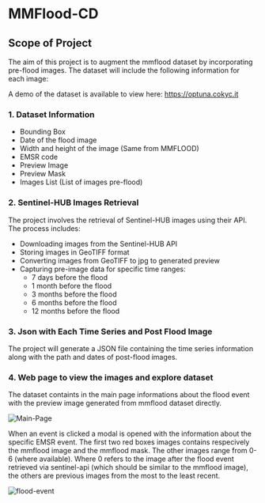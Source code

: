 # MMFlood-CD



## Scope of Project

The aim of this project is to augment the mmflood dataset by incorporating pre-flood images. The dataset will include the following information for each image:

A demo of the dataset is available to view here: https://optuna.cokyc.it

### 1. Dataset Information

- Bounding Box
- Date of the flood image
- Width and height of the image (Same from MMFLOOD)
- EMSR code
- Preview Image
- Preview Mask
- Images List (List of images pre-flood)

### 2. Sentinel-HUB Images Retrieval

The project involves the retrieval of Sentinel-HUB images using their API. The process includes:

- Downloading images from the Sentinel-HUB API
- Storing images in GeoTIFF format
- Converting images from GeoTIFF to jpg to generated preview
- Capturing pre-image data for specific time ranges:
  - 7 days before the flood
  - 1 month before the flood
  - 3 months before the flood
  - 6 months before the flood
  - 12 months before the flood

### 3. Json with Each Time Series and Post Flood Image

The project will generate a JSON file containing the time series information along with the path and dates of post-flood images.

### 4. Web page to view the images and explore dataset
The dataset containts in the main page informations about the flood event with the preview image generated from mmflood dataset directly.

![Main-Page](https://github.com/makovez/mmflood-cd/assets/21694707/8b52a864-48b6-47fc-9e21-d3d855d944d9)

When an event is clicked a modal is opened with the information about the specific EMSR event. The first two red boxes images contains respecively the mmflood image and the mmflood mask. The other images range from 0-6 (where available). Where 0 refers to the image after the flood event retrieved via sentinel-api (which should be similar to the mmflood image), the others are previous images from the most to the least recent.

![flood-event](https://github.com/makovez/mmflood-cd/assets/21694707/14ec1dcb-24d5-48c4-9b2c-f1c669bd2727)
